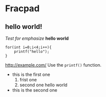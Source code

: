 # Fracpad
## hello world!
*Test for emphasize*
**hello world**

	for(int i=0;i<4;i++){
		printf("hello");
	}
<http://example.com/>
Use the `printf()` function.
*	this is the first one
	1.	frist one
	2.	second one
	hello world
*	this is the second one
